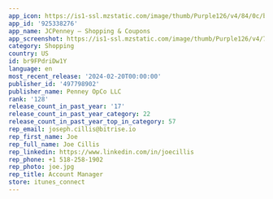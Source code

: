 ```yaml
---
app_icon: https://is1-ssl.mzstatic.com/image/thumb/Purple126/v4/84/0c/bf/840cbf93-250f-cdc7-1728-b058f5913074/AppIcon-AppStore-1x_U007emarketing-0-7-0-85-220.png/1024x1024bb.png
app_id: '925338276'
app_name: JCPenney – Shopping & Coupons
app_screenshot: https://is1-ssl.mzstatic.com/image/thumb/Purple126/v4/76/da/ec/76daecdd-ce02-61b1-6882-b0d2e211c44c/351b5877-76a1-4c6b-a284-3e1dac18488c_IOS_1242x2208_Preview.png/1242x2208bb.png
category: Shopping
country: US
id: br9FPdriDw1Y
language: en
most_recent_release: '2024-02-20T00:00:00'
publisher_id: '497798902'
publisher_name: Penney OpCo LLC
rank: '128'
release_count_in_past_year: '17'
release_count_in_past_year_category: 22
release_count_in_past_year_top_in_category: 57
rep_email: joseph.cillis@bitrise.io
rep_first_name: Joe
rep_full_name: Joe Cillis
rep_linkedin: https://www.linkedin.com/in/joecillis
rep_phone: +1 518-258-1902
rep_photo: joe.jpg
rep_title: Account Manager
store: itunes_connect
---
```

